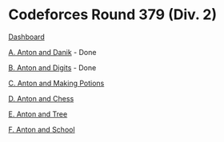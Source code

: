 # Codeforces Round 379 (Div. 2)

[Dashboard](https://codeforces.com/contest/734)

[A. Anton and Danik](https://codeforces.com/contest/734/problem/A) - Done

[B. Anton and Digits](https://codeforces.com/contest/734/problem/B) - Done

[C. Anton and Making Potions](https://codeforces.com/contest/734/problem/C)

[D. Anton and Chess](https://codeforces.com/contest/734/problem/D)

[E. Anton and Tree](https://codeforces.com/contest/734/problem/E)

[F. Anton and School](https://codeforces.com/contest/734/problem/F)
